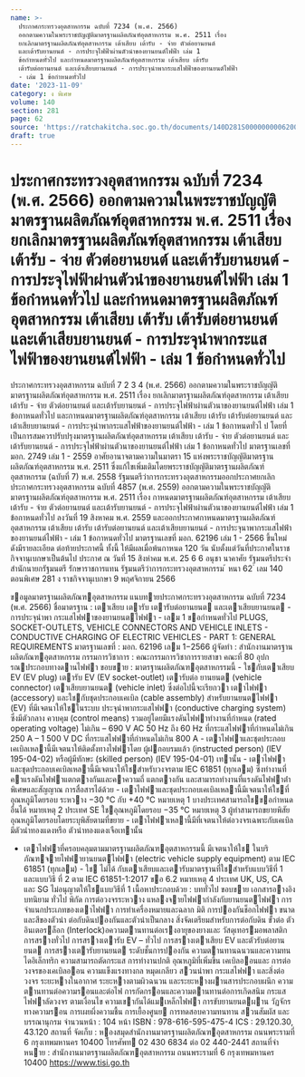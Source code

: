 ```yaml
---
name: >-
  ประกาศกระทรวงอุตสาหกรรม ฉบับที่ 7234 (พ.ศ. 2566)
  ออกตามความในพระราชบัญญัติมาตรฐานผลิตภัณฑ์อุตสาหกรรม พ.ศ. 2511 เรื่อง
  ยกเลิกมาตรฐานผลิตภัณฑ์อุตสาหกรรม เต้าเสียบ เต้ารับ - จ่าย ตัวต่อยานยนต์
  และเต้ารับยานยนต์ - การประจุไฟฟ้าผ่านตัวนำของยานยนต์ไฟฟ้า เล่ม 1
  ข้อกำหนดทั่วไป และกำหนดมาตรฐานผลิตภัณฑ์อุตสาหกรรม เต้าเสียบ เต้ารับ
  เต้ารับต่อยานยนต์ และเต้าเสียบยานยนต์ - การประจุนำพากระแสไฟฟ้าของยานยนต์ไฟฟ้า
  - เล่ม 1 ข้อกำหนดทั่วไป
date: '2023-11-09'
category: ง พิเศษ
volume: 140
section: 281
page: 62
source: 'https://ratchakitcha.soc.go.th/documents/140D281S0000000006200.pdf'
draft: true
---
```


# ประกาศกระทรวงอุตสาหกรรม ฉบับที่ 7234 (พ.ศ. 2566) ออกตามความในพระราชบัญญัติมาตรฐานผลิตภัณฑ์อุตสาหกรรม พ.ศ. 2511 เรื่อง ยกเลิกมาตรฐานผลิตภัณฑ์อุตสาหกรรม เต้าเสียบ เต้ารับ - จ่าย ตัวต่อยานยนต์ และเต้ารับยานยนต์ - การประจุไฟฟ้าผ่านตัวนำของยานยนต์ไฟฟ้า เล่ม 1 ข้อกำหนดทั่วไป และกำหนดมาตรฐานผลิตภัณฑ์อุตสาหกรรม เต้าเสียบ เต้ารับ เต้ารับต่อยานยนต์ และเต้าเสียบยานยนต์ - การประจุนำพากระแสไฟฟ้าของยานยนต์ไฟฟ้า - เล่ม 1 ข้อกำหนดทั่วไป

ประกาศกระทรวงอุตสาหกรรม ฉบับที่ 7 2 3 4 (พ.ศ. 2566) ออกตามความในพระราชบัญญัติมาตรฐานผลิตภัณฑ์อุตสาหกรรม พ.ศ. 2511 เรื่อง ยกเลิกมาตรฐานผลิตภัณฑ์อุตสาหกรรม เต้าเสียบ เต้ารับ - จ่าย ตัวต่อยานยนต์ และเต้ารับยานยนต์ - การประจุไฟฟ้าผ่านตัวนาของยานยนต์ไฟฟ้า เล่ม 1 ข้อกาหนดทั่วไป และกาหนดมาตรฐานผลิตภัณฑ์อุตสาหกรรม เต้าเสียบ เต้ารับ เต้ารับต่อยานยนต์ และเต้าเสียบยานยนต์ - การประจุนำพากระแสไฟฟ้าของยานยนต์ไฟฟ้า - เล่ม 1 ข้อกาหนดทั่วไ ป โดยที่เป็นการสมควรปรับปรุงมาตรฐานผลิตภัณฑ์อุตสาหกรรม เต้าเสียบ เต้ารับ - จ่าย ตัวต่อยานยนต์ และเต้ารับยานยนต์ - การประจุไฟฟ้าผ่านตัวนาของยานยนต์ไฟฟ้า เล่ม 1 ข้อกาหนดทั่วไป มาตรฐานเลขที่ มอก. 2749 เล่ม 1 - 2559 อาศัยอานาจตามความในมาตรา 15 แห่งพระราชบัญญัติมาตรฐานผลิตภัณฑ์อุตสาหกรรม พ.ศ. 2511 ซึ่งแก้ไขเพิ่มเติมโดยพระราชบัญญัติมาตรฐานผลิตภัณฑ์อุตสาหกรรม (ฉบับที่ 7) พ.ศ. 2558 รัฐมนตรีว่าการกระทรวงอุตสาหกรรมออกประกาศยกเลิกประกาศกระทรวงอุตสาหกรรม ฉบับที่ 4857 (พ.ศ. 2559) ออกตามความในพระราชบัญญัติมาตรฐานผลิตภัณฑ์อุตสาหกรรม พ.ศ. 2511 เรื่อง กาหนดมาตรฐานผลิตภัณฑ์อุตสาหกรรม เต้าเสียบ เต้ารับ - จ่าย ตัวต่อยานยนต์ และเต้ารับยานยนต์ - การประจุไฟฟ้าผ่านตัวนาของยานยนต์ไฟฟ้า เล่ม 1 ข้อกาหนดทั่วไป ลงวันที่ 19 สิงหาคม พ.ศ. 2559 และออกประกาศกาหนดมาตรฐานผลิตภัณฑ์อุตสาหกรรม เต้าเสียบ เต้ารับ เต้ารับต่อยานยนต์ และเต้าเสียบยานยนต์ - การประจุนาพากระแสไฟฟ้าของยานยนต์ไฟฟ้า - เล่ม 1 ข้อกาหนดทั่วไป มาตรฐานเลขที่ มอก. 62196 เล่ม 1 - 2566 ขึ้นใหม่ ดังมีรายละเอียด ต่อท้ายประกาศนี้ ทั้งนี้ ให้มีผลเมื่อพ้นกาหนด 120 วัน นับตั้งแต่วันที่ประกาศในราชกิจจานุเบกษาเป็นต้นไป ประกาศ ณ วันที่ 15 สิงหำคม พ.ศ. 25 6 6 อนุชา นาคาศัย รัฐมนตรีประจำสำนักนายกรัฐมนตรี รักษาราชการแทน รัฐมนตรีว่าการกระทรวงอุตสาหกรรม ้ หนา 62 ่ เลม 140 ตอนพิเศษ 281 ง ราชกิจจานุเบกษา 9 พฤศจิกายน 2566

ขอมูลมาตรฐานผลิตภัณฑอุตสาหกรรม แนบทายประกาศกระทรวงอุตสาหกรรม ฉบับที่ 7234 (พ.ศ. 2566) ชื่อมาตรฐาน : เตาเสียบ เตารับ เตารับต่อยานยนต และเตาเสียบยานยนต - การประจุนําพา กระแสไฟฟาของยานยนตไฟฟา - เลม 1 ขอกําหนดทั่วไป PLUGS, SOCKET-OUTLETS, VEHICLE CONNECTORS AND VEHICLE INLETS - CONDUCTIVE CHARGING OF ELECTRIC VEHICLES - PART 1: GENERAL REQUIREMENTS มาตรฐานเลขที่ : มอก. 62196 เลม 1−2566 ผู้จัดทํา : สํานักงานมาตรฐานผลิตภัณฑอุตสาหกรรม กรรมการวิชาการ : คณะกรรมการวิชาการรายสาขา คณะที่ 80 อุปกรณประกอบทางดานไฟฟา ขอบขาย : มาตรฐานผลิตภัณฑอุตสาหกรรมนี้ - ใชกับเตาเสียบ EV (EV plug) เตารับ EV (EV socket-outlet) เตารับต่อ ยานยนต (vehicle connector) เตาเสียบยานยนต (vehicle inlet) ซึ่งต่อไปนี้จะเรียกวา เตาไฟฟา (accessory) และใชกับชุดประกอบเคเบิล (cable assembly) สําหรับยานยนตไฟฟา (EV) ที่มีเจตนาให้ใชในระบบ ประจุนําพากระแสไฟฟา (conductive charging system) ซึ่งมีตัวกลาง ควบคุม (control means) รวมอยู่โดยมีแรงดันไฟฟาทํางานที่กําหนด (rated operating voltage) ไม่เกิน – 690 V AC 50 Hz ถึง 60 Hz ที่กระแสไฟฟาที่กําหนดไม่เกิน 250 A – 1 500 V DC ที่กระแสไฟฟาที่กําหนดไม่เกิน 800 A - เตาไฟฟาและชุดประกอบเคเบิลเหลานี้มีเจตนาให้ติดตั้งทางไฟฟาโดย ผู้ฝกอบรมแล้ว (instructed person) (IEV 195-04-02) หรือผู้มีทักษะ (skilled person) (IEV 195-04-01) เทานั้น - เตาไฟฟาและชุดประกอบเคเบิลเหลานี้มีเจตนาให้ใชสําหรับวงจรตาม IEC 61851 (ทุกเลม) ซึ่งทํางานที่คาแรงดันไฟฟาแตกตางกันและคาความถี่ แตกตางกัน และสามารถทํางานที่แรงดันไฟฟาต่ําพิเศษและสัญญาณ การสื่อสารได้ด้วย - เตาไฟฟาและชุดประกอบเคเบิลเหลานี้มีเจตนาให้ใชที่อุณหภูมิโดยรอบ ระหวาง −30 °C กับ +40 °C หมายเหตุ 1 บางประเทศสามารถใชขอกําหนดอื่นได้ หมายเหตุ 2 ประเทศ SE ใชอุณหภูมิโดยรอบ −35 °C หมายเหตุ 3 ผู้ทําสามารถขยายพิสัยอุณหภูมิโดยรอบโดยระบุพิสัยตามที่ขยาย - เตาไฟฟาเหลานี้มีที่เจตนาให้ต่อวงจรเฉพาะกับเคเบิลมีตัวนําทองแดงหรือ ตัวนําทองแดงเจือเทานั้น

- เตาไฟฟาที่ครอบคลุมตามมาตรฐานผลิตภัณฑอุตสาหกรรมนี้ มีเจตนาให้ใช ในบริภัณฑจายไฟฟายานยนตไฟฟา (electric vehicle supply equipment) ตาม IEC 61851 (ทุกเลม) - ใช ไม่ได้ กับเตาเสียบและเตารับมาตรฐานที่ใชสําหรับแบบวิธีที่ 1 และแบบวิธี ที่ 2 ตาม IEC 61851-1:2017 ขอ 6.2 หมายเหตุ 4 ประเทศ UK, US, CA และ SG ไม่อนุญาตให้ใชแบบวิธีที่ 1 เนื้อหาประกอบด้วย : บททั่วไป ขอบขาย เอกสารอางอิง บทนิยาม ทั่วไป พิกัด การต่อวงจรระหวาง แหลงจายไฟฟากําลังกับยานยนตไฟฟา การจําแนกประเภทของเตาไฟฟา การทําเครื่องหมายและฉลาก มิติ การปองกันช็อกไฟฟา ขนาดและสีของตัวนํา ต่อกับดินปองกันและตัวนําเป็นกลาง สิ่งจัดเตรียมสําหรับการต่อกับดิน ขั้วต่อ ตัวอินเตอรล็อก (Interlock)อความตานทานต่อเรงอายุของยางและ วัสดุเทอรมอพลาสติก การสรางทั่วไป การสรางเตารับ EV – ทั่วไป การสรางเตาเสียบ EV และตัวรับต่อยานยนต การสรางเตารับยานยนต ระดับชั้นการปองกัน ความตานทานฉนวนและความทนไดอิเล็กทริก ความสามารถตัดกระแส การทํางานปกติ อุณหภูมิที่เพิ่มขึ้น เคเบิลออนและ การต่อวงจรของเคเบิลออน ความแข็งแรงทางกล หมุดเกลียว สวนนําพา กระแสไฟฟา และสิ่งต่อวงจร ระยะหางในอากาศ ระยะหางตามผิวฉนวน และระยะหางผานสารประกอบผนึก ความตานทานต่อความรอนและต่อไฟ การกัดกรอนและความตานทานต่อการเกิดสนิม กระแสไฟฟาลัดวงจร ตามเงื่อนไข ความเขากันได้แมเหล็กไฟฟา การขับยานยนตผาน วัฏจักร ทางความรอน การเผยผึ่งความชื้น การเยื้องศูนย การทดสอบความทนทาน สวนสัมผัส และบรรณานุกรม จํานวนหน้า : 104 หน้า ISBN : 978-616-595-475-4 ICS : 29.120.30, 43.120 สถานที่ จัดเก็บ : หองสมุดสํานักงานมาตรฐานผลิตภัณฑอุตสาหกรรม ถนนพระรามที่ 6 กรุงเทพมหานคร 10400 โทรศัพท 02 430 6834 ต่อ 02 440-2441 สถานที่จําหนาย : สํานักงานมาตรฐานผลิตภัณฑอุตสาหกรรม ถนนพระรามที่ 6 กรุงเทพมหานคร 10400 https://www.tisi.go.th

